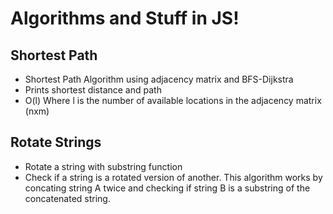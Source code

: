 # Algorithms and Stuff in JS!
## Shortest Path
- Shortest Path Algorithm using adjacency matrix and BFS-Dijkstra
- Prints shortest distance and path
- O(l) Where l is the number of available locations in the adjacency matrix (nxm)

## Rotate Strings
- Rotate a string with substring function
- Check if a string is a rotated version of another. This algorithm works by
concating string A twice and checking if string B is a substring of the concatenated string.
